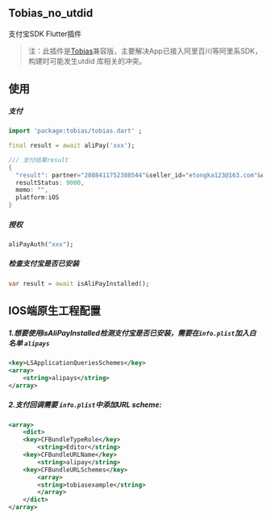 ## Tobias_no_utdid

支付宝SDK Flutter插件

> 注：此插件是[Tobias](https://github.com/OpenFlutter/tobias)兼容版，主要解决App已接入阿里百川等阿里系SDK，构建时可能发生utdid 库相关的冲突。

## 使用
##### 支付
```dart
import 'package:tobias/tobias.dart' ;

final result = await aliPay('xxx');

/// 支付结果result
{
  "result": partner="2088411752388544"&seller_id="etongka123@163.com"&out_trade_no="180926084213001"&subject="test pay"&total_fee="0.01"&notify_url="http://127.0.0.1/alipay001"&service="mobile.securitypay.pay"&payment_type="1"&_input_charset="utf-8"&it_b_pay="30m"&return_url="m.alipay.com"&success="true"&sign_type="RSA"&sign="nCZ8MDhsNvYNAbrLZJZ2VUy6vydgAp+JCq1aQo6ORDYtI9zwtnja3qNGQNiDJCuktoIj7fSTM487XhjPDqnOreZjIA1GJpxu9D1I3nMXIn1M7DfZ0noDwXcYZ438/jbYac7g8mhpwdKGweLCAni9mO3Y6q3iBFkox8i9PcsGxJY=",
  resultStatus: 9000,
  memo: "",
  platform:iOS
}
```

##### 授权

```dart
aliPayAuth("xxx");
```

##### 检查支付宝是否已安装

```dart
var result = await isAliPayInstalled();
``` 

## IOS端原生工程配置

##### 1.想要使用isAliPayInstalled检测支付宝是否已安装，需要在`info.plist`加入白名单 `alipays`
```xml
<key>LSApplicationQueriesSchemes</key>
<array>
	<string>alipays</string>
</array>
```

##### 2.支付回调需要 `info.plist`中添加URL scheme:
```xml
<array>
    <dict>
    <key>CFBundleTypeRole</key>
        <string>Editor</string>
    <key>CFBundleURLName</key>
        <string>alipay</string>
    <key>CFBundleURLSchemes</key>
        <array>
	    <string>tobiasexample</string> 
        </array>
    </dict>
</array>

```
